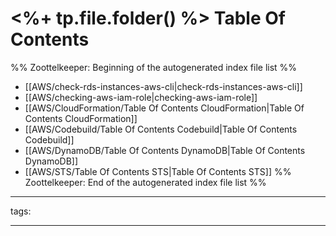 # <%+ tp.file.folder() %> Table Of Contents



%% Zoottelkeeper: Beginning of the autogenerated index file list  %%
-  [[AWS/check-rds-instances-aws-cli|check-rds-instances-aws-cli]]
-  [[AWS/checking-aws-iam-role|checking-aws-iam-role]]
-  [[AWS/CloudFormation/Table Of Contents CloudFormation|Table Of Contents CloudFormation]]
-  [[AWS/Codebuild/Table Of Contents Codebuild|Table Of Contents Codebuild]]
-  [[AWS/DynamoDB/Table Of Contents DynamoDB|Table Of Contents DynamoDB]]
-  [[AWS/STS/Table Of Contents STS|Table Of Contents STS]]
%% Zoottelkeeper: End of the autogenerated index file list  %%



---

tags: 

---
